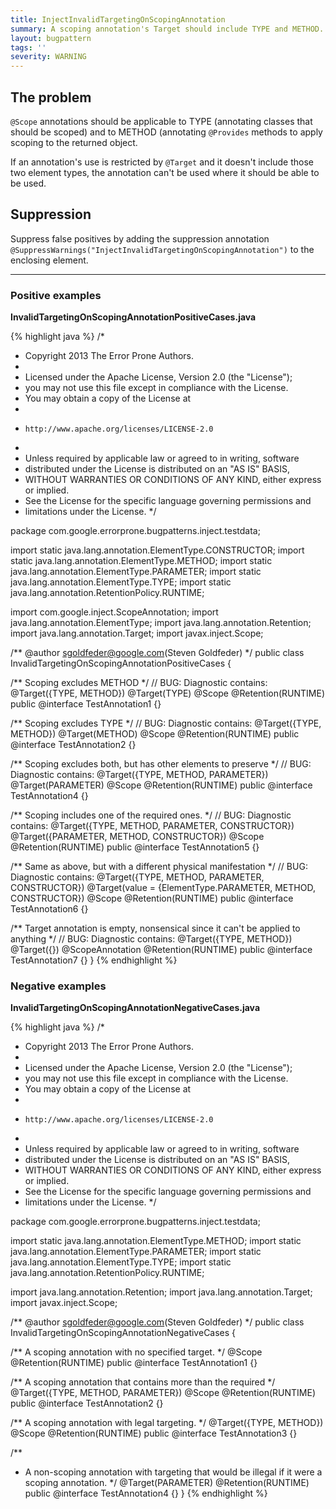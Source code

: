 ```yaml
---
title: InjectInvalidTargetingOnScopingAnnotation
summary: A scoping annotation's Target should include TYPE and METHOD.
layout: bugpattern
tags: ''
severity: WARNING
---
```


<!--
*** AUTO-GENERATED, DO NOT MODIFY ***
To make changes, edit the @BugPattern annotation or the explanation in docs/bugpattern.
-->


## The problem
`@Scope` annotations should be applicable to TYPE (annotating classes that
should be scoped) and to METHOD (annotating `@Provides` methods to apply scoping
to the returned object.

If an annotation's use is restricted by `@Target` and it doesn't include those
two element types, the annotation can't be used where it should be able to be
used.

## Suppression
Suppress false positives by adding the suppression annotation `@SuppressWarnings("InjectInvalidTargetingOnScopingAnnotation")` to the enclosing element.


----------

### Positive examples
__InvalidTargetingOnScopingAnnotationPositiveCases.java__

{% highlight java %}
/*
 * Copyright 2013 The Error Prone Authors.
 *
 * Licensed under the Apache License, Version 2.0 (the "License");
 * you may not use this file except in compliance with the License.
 * You may obtain a copy of the License at
 *
 *     http://www.apache.org/licenses/LICENSE-2.0
 *
 * Unless required by applicable law or agreed to in writing, software
 * distributed under the License is distributed on an "AS IS" BASIS,
 * WITHOUT WARRANTIES OR CONDITIONS OF ANY KIND, either express or implied.
 * See the License for the specific language governing permissions and
 * limitations under the License.
 */

package com.google.errorprone.bugpatterns.inject.testdata;

import static java.lang.annotation.ElementType.CONSTRUCTOR;
import static java.lang.annotation.ElementType.METHOD;
import static java.lang.annotation.ElementType.PARAMETER;
import static java.lang.annotation.ElementType.TYPE;
import static java.lang.annotation.RetentionPolicy.RUNTIME;

import com.google.inject.ScopeAnnotation;
import java.lang.annotation.ElementType;
import java.lang.annotation.Retention;
import java.lang.annotation.Target;
import javax.inject.Scope;

/** @author sgoldfeder@google.com(Steven Goldfeder) */
public class InvalidTargetingOnScopingAnnotationPositiveCases {

  /** Scoping excludes METHOD */
  // BUG: Diagnostic contains: @Target({TYPE, METHOD})
  @Target(TYPE)
  @Scope
  @Retention(RUNTIME)
  public @interface TestAnnotation1 {}

  /** Scoping excludes TYPE */
  // BUG: Diagnostic contains: @Target({TYPE, METHOD})
  @Target(METHOD)
  @Scope
  @Retention(RUNTIME)
  public @interface TestAnnotation2 {}

  /** Scoping excludes both, but has other elements to preserve */
  // BUG: Diagnostic contains: @Target({TYPE, METHOD, PARAMETER})
  @Target(PARAMETER)
  @Scope
  @Retention(RUNTIME)
  public @interface TestAnnotation4 {}

  /** Scoping includes one of the required ones. */
  // BUG: Diagnostic contains: @Target({TYPE, METHOD, PARAMETER, CONSTRUCTOR})
  @Target({PARAMETER, METHOD, CONSTRUCTOR})
  @Scope
  @Retention(RUNTIME)
  public @interface TestAnnotation5 {}

  /** Same as above, but with a different physical manifestation */
  // BUG: Diagnostic contains: @Target({TYPE, METHOD, PARAMETER, CONSTRUCTOR})
  @Target(value = {ElementType.PARAMETER, METHOD, CONSTRUCTOR})
  @Scope
  @Retention(RUNTIME)
  public @interface TestAnnotation6 {}

  /** Target annotation is empty, nonsensical since it can't be applied to anything */
  // BUG: Diagnostic contains: @Target({TYPE, METHOD})
  @Target({})
  @ScopeAnnotation
  @Retention(RUNTIME)
  public @interface TestAnnotation7 {}
}
{% endhighlight %}

### Negative examples
__InvalidTargetingOnScopingAnnotationNegativeCases.java__

{% highlight java %}
/*
 * Copyright 2013 The Error Prone Authors.
 *
 * Licensed under the Apache License, Version 2.0 (the "License");
 * you may not use this file except in compliance with the License.
 * You may obtain a copy of the License at
 *
 *     http://www.apache.org/licenses/LICENSE-2.0
 *
 * Unless required by applicable law or agreed to in writing, software
 * distributed under the License is distributed on an "AS IS" BASIS,
 * WITHOUT WARRANTIES OR CONDITIONS OF ANY KIND, either express or implied.
 * See the License for the specific language governing permissions and
 * limitations under the License.
 */

package com.google.errorprone.bugpatterns.inject.testdata;

import static java.lang.annotation.ElementType.METHOD;
import static java.lang.annotation.ElementType.PARAMETER;
import static java.lang.annotation.ElementType.TYPE;
import static java.lang.annotation.RetentionPolicy.RUNTIME;

import java.lang.annotation.Retention;
import java.lang.annotation.Target;
import javax.inject.Scope;

/** @author sgoldfeder@google.com(Steven Goldfeder) */
public class InvalidTargetingOnScopingAnnotationNegativeCases {

  /** A scoping annotation with no specified target. */
  @Scope
  @Retention(RUNTIME)
  public @interface TestAnnotation1 {}

  /** A scoping annotation that contains more than the required */
  @Target({TYPE, METHOD, PARAMETER})
  @Scope
  @Retention(RUNTIME)
  public @interface TestAnnotation2 {}

  /** A scoping annotation with legal targeting. */
  @Target({TYPE, METHOD})
  @Scope
  @Retention(RUNTIME)
  public @interface TestAnnotation3 {}

  /**
   * A non-scoping annotation with targeting that would be illegal if it were a scoping annotation.
   */
  @Target(PARAMETER)
  @Retention(RUNTIME)
  public @interface TestAnnotation4 {}
}
{% endhighlight %}

